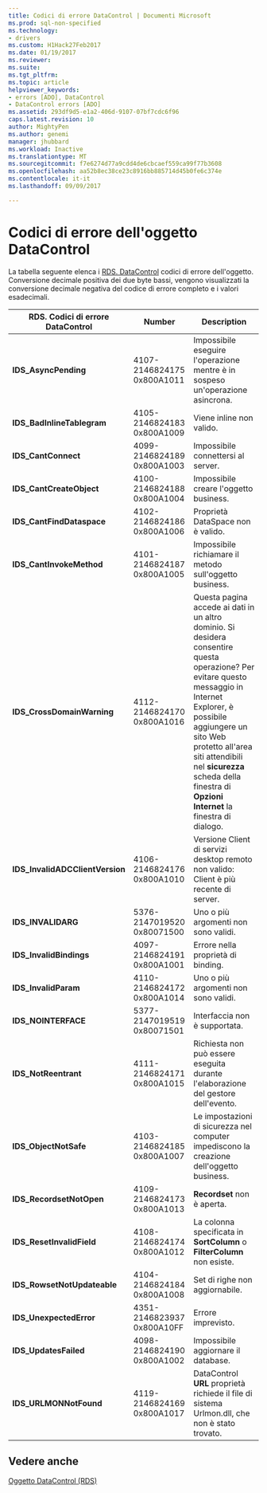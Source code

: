 ```yaml
---
title: Codici di errore DataControl | Documenti Microsoft
ms.prod: sql-non-specified
ms.technology:
- drivers
ms.custom: H1Hack27Feb2017
ms.date: 01/19/2017
ms.reviewer: 
ms.suite: 
ms.tgt_pltfrm: 
ms.topic: article
helpviewer_keywords:
- errors [ADO], DataControl
- DataControl errors [ADO]
ms.assetid: 293df9d5-e1a2-406d-9107-07bf7cdc6f96
caps.latest.revision: 10
author: MightyPen
ms.author: genemi
manager: jhubbard
ms.workload: Inactive
ms.translationtype: MT
ms.sourcegitcommit: f7e6274d77a9cdd4de6cbcaef559ca99f77b3608
ms.openlocfilehash: aa52b8ec38ce23c8916bb885714d45b0fe6c374e
ms.contentlocale: it-it
ms.lasthandoff: 09/09/2017

---
```

# <a name="datacontrol-object-error-codes"></a>Codici di errore dell'oggetto DataControl
La tabella seguente elenca i [RDS. DataControl](../../../ado/reference/rds-api/datacontrol-object-rds.md) codici di errore dell'oggetto. Conversione decimale positiva dei due byte bassi, vengono visualizzati la conversione decimale negativa del codice di errore completo e i valori esadecimali.

|RDS. Codici di errore DataControl|Number|Description|
|---------------------------------|------------|-----------------|
|**IDS_AsyncPending**|4107-2146824175 0x800A1011|Impossibile eseguire l'operazione mentre è in sospeso un'operazione asincrona.|
|**IDS_BadInlineTablegram**|4105-2146824183 0x800A1009|Viene inline non valido.|
|**IDS_CantConnect**|4099-2146824189 0x800A1003|Impossibile connettersi al server.|
|**IDS_CantCreateObject**|4100-2146824188 0x800A1004|Impossibile creare l'oggetto business.|
|**IDS_CantFindDataspace**|4102-2146824186 0x800A1006|Proprietà DataSpace non è valido.|
|**IDS_CantInvokeMethod**|4101-2146824187 0x800A1005|Impossibile richiamare il metodo sull'oggetto business.|
|**IDS_CrossDomainWarning**|4112-2146824170 0x800A1016|Questa pagina accede ai dati in un altro dominio. Si desidera consentire questa operazione? Per evitare questo messaggio in Internet Explorer, è possibile aggiungere un sito Web protetto all'area siti attendibili nel **sicurezza** scheda della finestra di **Opzioni Internet** la finestra di dialogo.|
|**IDS_InvalidADCClientVersion**|4106-2146824176 0x800A1010|Versione Client di servizi desktop remoto non valido: Client è più recente di server.|
|**IDS_INVALIDARG**|5376-2147019520 0x80071500|Uno o più argomenti non sono validi.|
|**IDS_InvalidBindings**|4097-2146824191 0x800A1001|Errore nella proprietà di binding.|
|**IDS_InvalidParam**|4110-2146824172 0x800A1014|Uno o più argomenti non sono validi.|
|**IDS_NOINTERFACE**|5377-2147019519 0x80071501|Interfaccia non è supportata.|
|**IDS_NotReentrant**|4111-2146824171 0x800A1015|Richiesta non può essere eseguita durante l'elaborazione del gestore dell'evento.|
|**IDS_ObjectNotSafe**|4103-2146824185 0x800A1007|Le impostazioni di sicurezza nel computer impediscono la creazione dell'oggetto business.|
|**IDS_RecordsetNotOpen**|4109-2146824173 0x800A1013|**Recordset** non è aperta.|
|**IDS_ResetInvalidField**|4108-2146824174 0x800A1012|La colonna specificata in **SortColumn** o **FilterColumn** non esiste.|
|**IDS_RowsetNotUpdateable**|4104-2146824184 0x800A1008|Set di righe non aggiornabile.|
|**IDS_UnexpectedError**|4351-2146823937 0x800A10FF|Errore imprevisto.|
|**IDS_UpdatesFailed**|4098-2146824190 0x800A1002|Impossibile aggiornare il database.|
|**IDS_URLMONNotFound**|4119-2146824169 0x800A1017|DataControl **URL** proprietà richiede il file di sistema Urlmon.dll, che non è stato trovato.|

## <a name="see-also"></a>Vedere anche
 [Oggetto DataControl (RDS)](../../../ado/reference/rds-api/datacontrol-object-rds.md)

